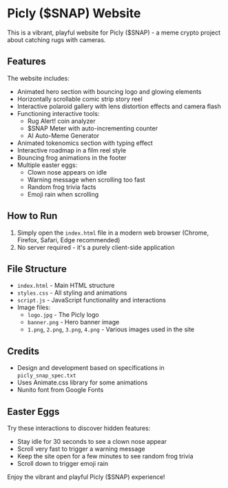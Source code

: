 # Picly ($SNAP) Website

This is a vibrant, playful website for Picly ($SNAP) - a meme crypto project about catching rugs with cameras.

## Features

The website includes:

- Animated hero section with bouncing logo and glowing elements
- Horizontally scrollable comic strip story reel
- Interactive polaroid gallery with lens distortion effects and camera flash
- Functioning interactive tools:
  - Rug Alert! coin analyzer
  - $SNAP Meter with auto-incrementing counter
  - AI Auto-Meme Generator
- Animated tokenomics section with typing effect
- Interactive roadmap in a film reel style
- Bouncing frog animations in the footer
- Multiple easter eggs:
  - Clown nose appears on idle
  - Warning message when scrolling too fast
  - Random frog trivia facts
  - Emoji rain when scrolling

## How to Run

1. Simply open the `index.html` file in a modern web browser (Chrome, Firefox, Safari, Edge recommended)
2. No server required - it's a purely client-side application

## File Structure

- `index.html` - Main HTML structure
- `styles.css` - All styling and animations
- `script.js` - JavaScript functionality and interactions
- Image files:
  - `logo.jpg` - The Picly logo
  - `banner.png` - Hero banner image
  - `1.png`, `2.png`, `3.png`, `4.png` - Various images used in the site

## Credits

- Design and development based on specifications in `picly_snap_spec.txt`
- Uses Animate.css library for some animations
- Nunito font from Google Fonts

## Easter Eggs

Try these interactions to discover hidden features:
- Stay idle for 30 seconds to see a clown nose appear
- Scroll very fast to trigger a warning message
- Keep the site open for a few minutes to see random frog trivia
- Scroll down to trigger emoji rain

Enjoy the vibrant and playful Picly ($SNAP) experience! 